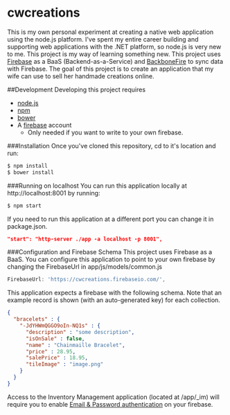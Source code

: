 cwcreations
===========
This is my own personal experiment at creating a native web application using the node.js platform. I've spent my entire career building and supporting web applications with the .NET platform, so node.js is very new to me. This project is my way of learning something new. This project uses [Firebase](http://www.firebase.com) as a BaaS (Backend-as-a-Service) and [BackboneFire](https://github.com/firebase/backbonefire) to sync data with Firebase. The goal of this project is to create an application that my wife can use to sell her handmade creations online.

##Development
Developing this project requires
* [node.js](http://nodejs.org/)
* [npm](http://blog.npmjs.org/post/85484771375/how-to-install-npm)
* [bower](http://bower.io)
* A [firebase](http://www.firebase.com) account
  * Only needed if you want to write to your own firebase.

###Installation
Once you've cloned this repository, cd to it's location and run:

```bash
$ npm install
$ bower install
```

###Running on localhost
You can run this application locally at http://localhost:8001 by running:
```bash
$ npm start
```

If you need to run this application at a different port you can change it in package.json.
```json
"start": "http-server ./app -a localhost -p 8001",
```

###Configuration and Firebase Schema
This project uses Firebase as a BaaS. You can configure this application to point to your own firebase by changing the FirebaseUrl in app/js/models/common.js

```javascript
FirebaseUrl: 'https://cwcreations.firebaseio.com/',
```

This application expects a firebase with the following schema. Note that an example record is shown (with an auto-generated key) for each collection.
```json
{
  "bracelets" : {
    "-JdYHWmQGGO9oIn-NQ1s" : {
      "description" : "some description",
      "isOnSale" : false,
      "name" : "Chainmaille Bracelet",
      "price" : 28.95,
      "salePrice" : 18.95,
      "tileImage" : "image.png"
    }
  }
}
```
Access to the Inventory Management application (located at /app/_im) will require you to enable [Email & Password authentication](https://www.firebase.com/docs/web/guide/login/password.html) on your firebase.
